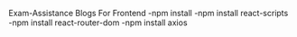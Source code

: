 Exam-Assistance Blogs
For Frontend
-npm install
-npm install react-scripts
-npm install react-router-dom
-npm install axios
